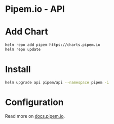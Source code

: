 # Pipem.io - API

# Add Chart

```bash
helm repo add pipem https://charts.pipem.io
helm repo update
```

# Install

```bash
helm upgrade api pipem/api --namespace pipem -i
```

# Configuration

Read more on [docs.pipem.io](https://docs.pipem.io).
